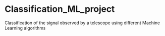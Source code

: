 # Classification_ML_project
Classification of the signal observed by a telescope using different Machine Learning algorithms
